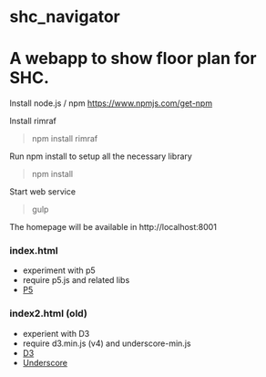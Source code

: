 # shc_navigator

# A webapp to show floor plan for SHC.

Install node.js / npm
https://www.npmjs.com/get-npm


Install rimraf
> npm install rimraf

Run npm install to setup all the necessary library
> npm install

Start web service
> gulp

The homepage will be available in http://localhost:8001

### index.html
* experiment with p5
* require p5.js and related libs
* [P5](https://p5js.org/)
	
### index2.html (old)
* experient with D3
* require d3.min.js (v4) and underscore-min.js
* [D3](https://d3js.org/)
* [Underscore](http://underscorejs.org/)
